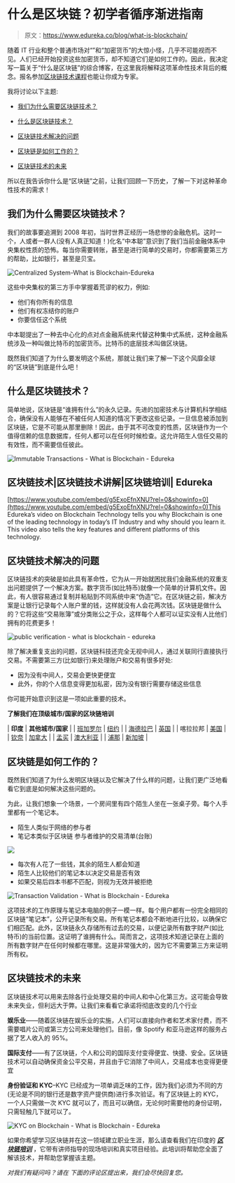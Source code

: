 # 什么是区块链？初学者循序渐进指南

> 原文：<https://www.edureka.co/blog/what-is-blockchain/>

随着 IT 行业和整个普通市场对“”和“加密货币”的大惊小怪，几乎不可能视而不见。人们已经开始投资这些加密货币，却不知道它们是如何工作的。因此，我决定写一篇关于“什么是区块链”的综合博客，在这里我将解释这项革命性技术背后的概念。报名参加[区块链技术课程](https://www.edureka.co/blockchain-training)也能让你成为专家。

我将讨论以下主题:

*   [我们为什么需要区块链技术？](#why)

*   [什么是区块链技术？](#what)

*   [区块链技术解决的问题](#prob)

*   [区块链是如何工作的？](#how)

*   [区块链技术的未来](#future)

所以在我告诉你什么是“区块链”之前，让我们回顾一下历史，了解一下对这种革命性技术的需求！

## **我们为什么需要区块链技术？**

我们的故事要追溯到 2008 年初，当时世界正经历一场悲惨的金融危机。这时一个，人或者一群人(没有人真正知道！)化名“中本聪”意识到了我们当前金融体系中央集权性质的恐怖。每当你需要转账，甚至是进行简单的交易时，你都需要第三方的帮助，比如银行，甚至是贝宝。

![Centralized System-What is Blockchain-Edureka](img/17a61a311f397618910b3d7f02713fcf.png)

这些中央集权的第三方手中掌握着荒谬的权力，例如:

*   他们有你所有的信息
*   他们有权冻结你的账户
*   你要信任这个系统

中本聪提出了一种去中心化的点对点金融系统来代替这种集中式系统，这种金融系统涉及一种叫做比特币的加密货币。比特币的底层技术叫做区块链。

既然我们知道了为什么要发明这个系统，那就让我们来了解一下这个风靡全球的“区块链”到底是什么吧！

## **什么是区块链技术？**

简单地说，区块链是“谁拥有什么”的永久记录。先进的加密技术与计算机科学相结合，确保没有人能够在不被任何人知道的情况下更改这些记录。一旦信息被添加到区块链，它是不可能从那里删除！因此，由于其不可改变的性质，区块链作为一个值得信赖的信息数据库，任何人都可以在任何时候检查。这允许陌生人信任交易的有效性，而不需要信任彼此。

![Immutable Transactions - What is Blockchain - Edureka](img/6d8d90448695673f63f5bb7887abae6e.png)

## 区块链技术|区块链技术讲解|区块链培训| Edureka



[https://www.youtube.com/embed/g5ExoEfnXNU?rel=0&showinfo=0](https://www.youtube.com/embed/g5ExoEfnXNU?rel=0&showinfo=0)This Edureka’s video on Blockchain Technology tells you why Blockchain is one of the leading technology in today’s IT Industry and why should you learn it. This video also tells the key features and different platforms of this technology.

## **区块链技术解决的问题**

区块链技术的突破是如此具有革命性，它为从一开始就困扰我们金融系统的双重支出问题提供了一个解决方案。数字货币(如比特币)就像一个简单的计算机文件。因此，有人很容易通过复制并粘贴到不同系统中来“伪造”它。在区块链之前，解决方案是让银行记录每个人账户里的钱，这样就没有人会花两次钱。区块链是做什么的？它将这些“交易账簿”或分类账公之于众，这样每个人都可以证实没有人比他们拥有的花费更多！

![public verification - what is blockchain - edureka](img/ba586dab8d97e90510ba35ef372763d7.png)

除了解决重复支出的问题，区块链科技还完全无视中间人，通过关联同行直接执行交易。不需要第三方(比如银行)来处理账户和交易有很多好处:

*   因为没有中间人，交易会更快更便宜
*   此外，你的个人信息变得更加私密，因为没有银行需要存储这些信息

你可能开始意识到这是一项如此重要的技术。

**了解我们在顶级城市/国家的区块链培训**

| **印度** | **其他城市/国家** |
| [班加罗尔](https://www.edureka.co/blockchain-training-bangalore) | [纽约](https://www.edureka.co/blockchain-training-new-york-city) |
| [海德拉巴](https://www.edureka.co/blockchain-training-hyderabad) | [英国](https://www.edureka.co/blockchain-training-uk) |
| 喀拉拉邦 | [美国](https://www.edureka.co/blockchain-training-usa) |
| [钦奈](https://www.edureka.co/blockchain-training-chennai) | [加拿大](https://www.edureka.co/blockchain-training-canada) |
| [孟买](https://www.edureka.co/blockchain-training-mumbai) | [澳大利亚](https://www.edureka.co/blockchain-training-australia) |
| [浦那](https://www.edureka.co/blockchain-training-pune) | [新加坡](https://www.edureka.co/blockchain-training-singapore) |

## **区块链是如何工作的？**

既然我们知道了为什么发明区块链以及它解决了什么样的问题，让我们更广泛地看看它到底是如何解决这些问题的。

为此，让我们想象一个场景，一个房间里有四个陌生人坐在一张桌子旁。每个人手里都有一个笔记本。

*   陌生人类似于网络的参与者
*   笔记本类似于区块链 参与者维护的交易清单(台账)

![](img/5ecfdfc4ac0c4cd2422098e89813cf51.png)

*   每次有人花了一些钱，其余的陌生人都会知道
*   陌生人比较他们的笔记本以决定交易是否有效
*   如果交易后四本书都不匹配，则视为无效并被拒绝

![Transaction Validation - What is Blockchain - Edureka ](img/5b5e516c0bd481be9a48de878572341e.png)

这项技术的工作原理与笔记本电脑的例子一模一样。每个用户都有一份完全相同的区块链“笔记本”，公开记录所有交易。所有笔记本都会不断地进行比较，以确保它们相匹配。此外，区块链永久存储所有过去的交易，以便记录所有数字财产(如比特币)的当前位置。这证明了谁拥有什么。简而言之，这项技术知道记录在上面的所有数字财产在任何时候都在哪里。这是非常强大的，因为它不需要第三方来证明所有权。

## **区块链技术的未来**

区块链技术可以用来去除各行业处理交易的中间人和中心化第三方。这可能会导致未来失业，但利远大于弊。让我们来看看它承诺将彻底改变的几个行业

**娱乐业**——随着区块链在娱乐业的实施，人们可以直接向作者和艺术家付费，而不需要唱片公司或第三方公司来处理他们。目前，像 Spotify 和亚马逊这样的服务占据了艺人收入的 95%。

**国际支付**——有了区块链，个人和公司的国际支付变得便宜、快捷、安全。区块链技术可以自动确保资金公平交易，并且由于它消除了中间人，交易成本也变得更便宜

**身份验证和 KYC**–KYC 已经成为一项单调乏味的工作，因为我们必须为不同的方(无论是不同的银行还是数字资产提供商)进行多次验证。有了区块链上的 KYC，一个人只需做一次 KYC 就可以了，而且可以确信，无论何时需要他的身份证明，只需轻触几下就可以了。

![KYC on Blockchain - What is Blockchain - Edureka](img/54bb99ffb120e950eb3cd0d1625e4561.png)

如果你希望学习区块链并在这一领域建立职业生涯，那么请查看我们在印度的 [***区块链培训***](http://www.edureka.co/blockchain-training-india) ，它带有讲师指导的现场培训和真实项目经验。此培训将帮助您全面了解该技术，并帮助您掌握该主题。

*对我们有疑问吗？请在* *下面的评论区提出来，我们会尽快回复您。*